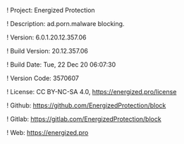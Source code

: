 ! Project: Energized Protection

! Description: ad.porn.malware blocking.

! Version: 6.0.1.20.12.357.06

! Build Version: 20.12.357.06

! Build Date: Tue, 22 Dec 20 06:07:30

! Version Code: 3570607

! License: CC BY-NC-SA 4.0, https://energized.pro/license

! Github: https://github.com/EnergizedProtection/block

! Gitlab: https://gitlab.com/EnergizedProtection/block


! Web: https://energized.pro
